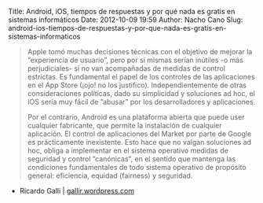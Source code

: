 Title: Android, iOS, tiempos de respuestas y por qué nada es gratis en sistemas informáticos
Date: 2012-10-09 19:59
Author: Nacho Cano
Slug: android-ios-tiempos-de-respuestas-y-por-que-nada-es-gratis-en-sistemas-informaticos

> Apple tomó muchas decisiones técnicas con el objetivo de mejorar la
> ”experiencia de usuario”, pero por sí mismas serían inútiles -o más
> perjudiciales- si no van acompañadas de medidas de control estrictas.
> Es fundamental el papel de los controles de las aplicaciones en el App
> Store (¡ojo! no los justifico). Independientemente de otras
> consideraciones políticas, dado su simplicidad y soluciones ad hoc, el
> iOS sería muy fácil de ”abusar” por los desarrolladores y
> aplicaciones.
>
> Por el contrario, Android es una plataforma abierta que puede user
> cualquier fabricante, que permite la instalación de cualquier
> aplicación. El control de aplicaciones del Market por parte de Google
> es prácticamente inexistente. Esto hace que no valgan soluciones ad
> hoc, obliga a implementar en el sistema operativo medidas de seguridad
> y control ”canónicas”, en el sentido que mantenga las condiciones
> fundamentales de todo sistema operativo de propósito general:
> eficiencia, equidad (fairness) y seguridad.

- Ricardo Galli | [gallir.wordpress.com][]

  [gallir.wordpress.com]: https://gallir.wordpress.com/2011/12/07/android-ios-tiempos-de-respuestas-y-por-que-nada-es-gratis-en-sistemas-informaticos/
    "Android, iOS, tiempos de respuestas y por qué nada es gratis en sistemas informáticos"

